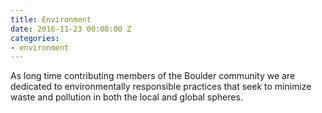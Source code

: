 ```yaml
---
title: Environment
date: 2016-11-23 00:00:00 Z
categories:
- environment
---
```


As long time contributing members of the Boulder community we are dedicated to environmentally responsible practices that seek to minimize waste and pollution in both the local and global spheres.